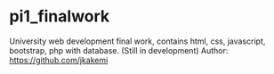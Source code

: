 # pi1_finalwork
University web development final work, contains html, css, javascript, bootstrap, php with database. (Still in development)
Author: https://github.com/jkakemi

